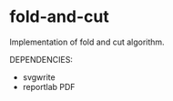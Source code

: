 fold-and-cut
============

Implementation of fold and cut algorithm.

DEPENDENCIES:
- svgwrite
- reportlab PDF 


